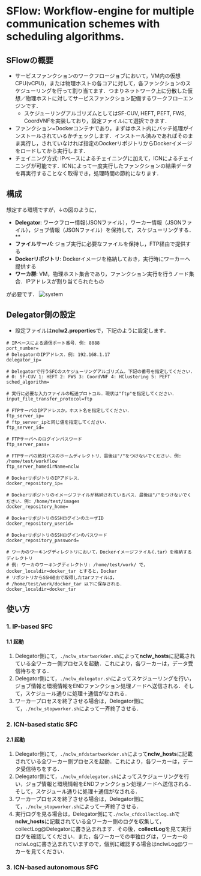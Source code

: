 # SFlow: Workflow-engine for multiple communication schemes with scheduling algorithms. 
## SFlowの概要
- サービスファンクションのワークフロージョブにおいて，VM内の仮想CPU(vCPU)，または物理ホストの各コアに対して，各ファンクションのスケジューリングを行って割り当てます．つまりネットワーク上に分散した仮想／物理ホストに対してサービスファンクション配備するワークフローエンジンです．
  - スケジューリングアルゴリズムとしてはSF-CUV, HEFT, PEFT, FWS, CoordVNFを実装しており，設定ファイルにて選択できます．
- ファンクション=Dockerコンテナであり，まずはホスト内にバッチ処理がインストールされているかチェックします．インストール済みであればそのまま実行し，されていなければ指定のDockerリポジトリからDockerイメージをロードしてから実行します．
- チェイニング方式: IPベースによるチェイニングに加えて，ICNによるチェイニングが可能です．ICNによって一度実行したファンクションの結果データを再実行することなく取得でき，処理時間の節約になります．
## 構成
想定する環境ですが，↓の図のように，
- **Delegator**: ワークフロー情報(JSONファイル），ワーカー情報（JSONファイル），ジョブ情報（JSONファイル）を保持して，スケジューリングする．**
- **ファイルサーバ**: ジョブ実行に必要なファイルを保持し，FTP経由で提供する
- **Dockerリポジトリ**: Dockerイメージを格納しておき，実行時にワーカーへ提供する
- **ワーカ群**: VM，物理ホスト集合であり，ファンクション実行を行うノード集合．IPアドレスが割り当てられたもの

が必要です．
![system](https://user-images.githubusercontent.com/4952618/73509139-7a055200-4421-11ea-9108-245a240a87be.png)

## Delegator側の設定
- 設定ファイルは**nclw2.properties**で，下記のように設定します．
~~~
# IPベースによる通信ポート番号．例: 8088
port_number=
# DelegatorのIPアドレス．例: 192.168.1.17
delegator_ip=

# Delegatorで行うSFCのスケジューリングアルゴリズム．下記の番号を指定してください．
# 0: SF-CUV 1: HEFT 2: FWS 3: CoordVNF 4: HClustering 5: PEFT
sched_algorithm=

# 実行に必要な入力ファイルの転送プロトコル．現状は"ftp"を指定してください．
input_file_transfer_protocol=ftp

# FTPサーバのIPアドレスか，ホスト名を指定してください．
ftp_server_ip=
# ftp_server_ipと同じ値を指定してください．
ftp_server_id=

# FTPサーバへのログインパスワード
ftp_server_pass=

# FTPサーバの絶対パスのホームディレクトリ．最後は"/"をつけないでください．例: /home/test/workflow
ftp_server_homedirName=nclw

# DockerリポジトリのIPアドレス．
docker_repository_ip=

# Dockerリポジトリのイメージファイルが格納されているパス．最後は"/"をつけないでください．例: /home/test/images
docker_repository_home=

# DockerリポジトリのSSHログインのユーザID
docker_repository_userid=

# DockerリポジトリのSSHログインのパスワード
docker_repository_password=

# ワーカのワーキングディレクトリにおいて，Dockerイメージファイル(.tar）を格納するディレクトリ
# 例: ワーカのワーキングディレクトリ: /home/test/work/ で，docker_localdir=docker_tar とすると，Docker
# リポジトリからSSH経由で取得したtarファイルは，
# /home/test/work/docker_tar 以下に保存される．
docker_localdir=docker_tar
~~~
## 使い方
### 1. IP-based SFC
#### 1.1 起動
1. Delegator側にて，`./nclw_startworkder.sh`によって**nclw_hosts**に記載されている全ワーカー側プロセスを起動．これにより，各ワーカーは，データ受信待ちをする．
2. Delegator側にて，`./nclw_delegator.sh`によってスケジューリングを行い，ジョブ情報と環境情報をENDファンクション処理ノードへ送信される．そして，スケジュール通りに処理＋通信がなされる．
3. ワーカープロセスを終了させる場合は，Delegator側にて，`./nclw_stopworker.sh`によって一斉終了させる．

### 2. ICN-based static SFC
#### 2.1 起動
1. Delegator側にて，`./nclw_nfdstartworkder.sh`によって**nclw_hosts**に記載されている全ワーカー側プロセスを起動．これにより，各ワーカーは，データ受信待ちをする．
2. Delegator側にて，`./nclw_nfdelegator.sh`によってスケジューリングを行い，ジョブ情報と環境情報をENDファンクション処理ノードへ送信される．そして，スケジュール通りに処理＋通信がなされる．
3. ワーカープロセスを終了させる場合は，Delegator側にて，`./nclw_stopworker.sh`によって一斉終了させる．
4. 実行ログを見る場合は，Delegator側にて`./nclw_cfdcollectlog.sh`で**nclw_hosts**に記載されている全ワーカー側のログを収集して，collectLog@Delegatorに書き込まれます．その後，**collectLog**を見て実行ログを確認してください．また，各ワーカーでの単独ログは，ワーカーのnclwLogに書き込まれていますので，個別に確認する場合はnclwLog@ワーカーを見てください．

### 3. ICN-based autonomous SFC
